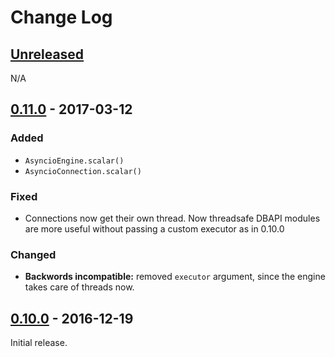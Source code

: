 # Change Log
## [Unreleased][unreleased]
N/A

## [0.11.0] - 2017-03-12
### Added
- `AsyncioEngine.scalar()`
- `AsyncioConnection.scalar()`
### Fixed
- Connections now get their own thread. Now threadsafe DBAPI modules are more
  useful without passing a custom executor as in 0.10.0
### Changed
- **Backwords incompatible:** removed `executor` argument, since the engine
  takes care of threads now.


## [0.10.0] - 2016-12-19
Initial release.

[unreleased]: https://github.com/RazerM/sqlalchemy_aio/compare/0.11.0...HEAD
[0.11.0]: https://github.com/RazerM/sqlalchemy_aio/compare/0.10.0...0.11.0
[0.10.0]: https://github.com/RazerM/sqlalchemy_aio/compare/458d37d8...0.10.0
